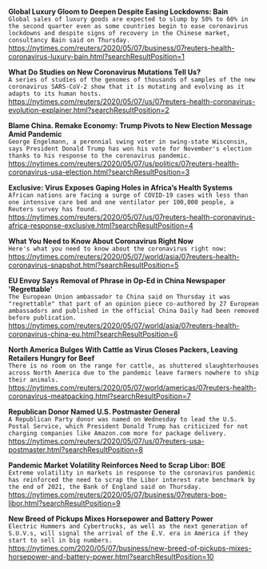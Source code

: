 **Global Luxury Gloom to Deepen Despite Easing Lockdowns: Bain**\
`Global sales of luxury goods are expected to slump by 50% to 60% in the second quarter even as some countries begin to ease coronavirus lockdowns and despite signs of recovery in the Chinese market, consultancy Bain said on Thursday. `\
https://nytimes.com/reuters/2020/05/07/business/07reuters-health-coronavirus-luxury-bain.html?searchResultPosition=1

**What Do Studies on New Coronavirus Mutations Tell Us?**\
`A series of studies of the genomes of thousands of samples of the new coronavirus SARS-CoV-2 show that it is mutating and evolving as it adapts to its human hosts.`\
https://nytimes.com/reuters/2020/05/07/us/07reuters-health-coronavirus-evolution-explainer.html?searchResultPosition=2

**Blame China. Remake Economy: Trump Pivots to New Election Message Amid Pandemic**\
`George Engelmann, a perennial swing voter in swing-state Wisconsin, says President Donald Trump has won his vote for November's election thanks to his response to the coronavirus pandemic.`\
https://nytimes.com/reuters/2020/05/07/us/politics/07reuters-health-coronavirus-usa-election.html?searchResultPosition=3

**Exclusive: Virus Exposes Gaping Holes in Africa’s Health Systems**\
`African nations are facing a surge of COVID-19 cases with less than one intensive care bed and one ventilator per 100,000 people, a Reuters survey has found.`\
https://nytimes.com/reuters/2020/05/07/us/07reuters-health-coronavirus-africa-response-exclusive.html?searchResultPosition=4

**What You Need to Know About Coronavirus Right Now**\
`Here's what you need to know about the coronavirus right now:`\
https://nytimes.com/reuters/2020/05/07/world/asia/07reuters-health-coronavirus-snapshot.html?searchResultPosition=5

**EU Envoy Says Removal of Phrase in Op-Ed in China Newspaper 'Regrettable'**\
`The European Union ambassador to China said on Thursday it was "regrettable" that part of an opinion piece co-authored by 27 European ambassadors and published in the official China Daily had been removed before publication.`\
https://nytimes.com/reuters/2020/05/07/world/asia/07reuters-health-coronavirus-china-eu.html?searchResultPosition=6

**North America Bulges With Cattle as Virus Closes Packers, Leaving Retailers Hungry for Beef**\
`There is no room on the range for cattle, as shuttered slaughterhouses across North America due to the pandemic leave farmers nowhere to ship their animals. `\
https://nytimes.com/reuters/2020/05/07/world/americas/07reuters-health-coronavirus-meatpacking.html?searchResultPosition=7

**Republican Donor Named U.S. Postmaster General**\
`A Republican Party donor was named on Wednesday to lead the U.S. Postal Service, which President Donald Trump has criticized for not charging companies like Amazon.com more for package delivery.`\
https://nytimes.com/reuters/2020/05/07/us/07reuters-usa-postmaster.html?searchResultPosition=8

**Pandemic Market Volatility Reinforces Need to Scrap Libor: BOE**\
`Extreme volatility in markets in response to the coronavirus pandemic has reinforced the need to scrap the Libor interest rate benchmark by the end of 2021, the Bank of England said on Thursday.`\
https://nytimes.com/reuters/2020/05/07/business/07reuters-boe-libor.html?searchResultPosition=9

**New Breed of Pickups Mixes Horsepower and Battery Power**\
`Electric Hummers and Cybertrucks, as well as the next generation of S.U.V.s, will signal the arrival of the E.V. era in America if they start to sell in big numbers.`\
https://nytimes.com/2020/05/07/business/new-breed-of-pickups-mixes-horsepower-and-battery-power.html?searchResultPosition=10

